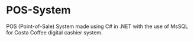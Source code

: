 # POS-System
POS (Point-of-Sale) System made using C# in .NET with the use of MsSQL for Costa Coffee digital cashier system.
